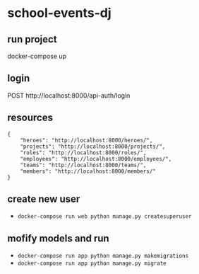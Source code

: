# school-events-dj


## run project
docker-compose up

## login
POST http://localhost:8000/api-auth/login

## resources
```
{
    "heroes": "http://localhost:8000/heroes/",
    "projects": "http://localhost:8000/projects/",
    "roles": "http://localhost:8000/roles/",
    "employees": "http://localhost:8000/employees/",
    "teams": "http://localhost:8000/teams/",
    "members": "http://localhost:8000/members/"
}
```
## create new user
- ``` docker-compose run web python manage.py createsuperuser ```

## mofify models and run
- ```docker-compose run app python manage.py makemigrations```
- ```docker-compose run app python manage.py migrate```

## 
